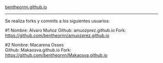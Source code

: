 [bentheornn.github.io](https://bentheornn.github.io/)

--------------------------------------------------------

Se realiza forks y commits a los siguientes usuarios:

#1
Nombre: Alvaro Muñoz
Github: amuozprez.github.io
Fork: https://github.com/bentheornn/amuozprez.github.io

#2
Nombre: Macarena Osses	
Github: Makaosva.github.io
Fork: https://github.com/bentheornn/Makaosva.github.io
